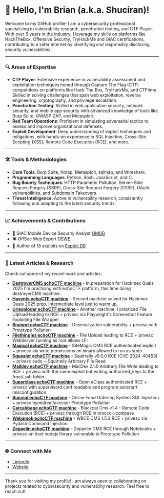 # 👋 Hello, I'm Brian (a.k.a. Shuciran)!

Welcome to my GitHub profile! I am a cybersecurity professional specializing in vulnerability research, penetration testing, and CTF Player. With over 6 years in the industry, I leverage my skills on platforms like HackTheBox, Offensive Security, TryHackMe and GIAC certifications, contributing to a safer internet by identifying and responsibly disclosing security vulnerabilities.

---

### 🔍 Areas of Expertise

- **CTF Player**: Extensive experience in vulnerability assessment and exploitation techniques honed through Capture The Flag (CTF) competitions on platforms like Hack The Box, TryHackMe, and CTFtime. Skilled in solving challenges that span web exploitation, reverse engineering, cryptography, and privilege escalation.
- **Penetration Testing**: Skilled in web application security, network security, and mobile app security with advanced knowledge of tools like Burp Suite, OWASP ZAP, and Metasploit.
- **Red Team Operations**: Proficient in simulating adversarial tactics to assess and improve organizational defenses.
- **Exploit Development**: Deep understanding of exploit techniques and mitigations, with hands-on experience in SQL Injection, Cross-Site Scripting (XSS), Remote Code Execution (RCE), and more.

---

### 🛠 Tools & Methodologies

- **Core Tools**: Burp Suite, Nmap, Metasploit, sqlmap, and Wireshark.
- **Programming Languages**: Python, Bash, JavaScript, and C.
- **Bug Bounty Techniques**: HTTP Parameter Pollution, Server-Side Request Forgery (SSRF), Cross-Site Request Forgery (CSRF), OAuth vulnerabilities, and Subdomain Takeovers.
- **Threat Intelligence**: Active in vulnerability research, consistently following and adapting to the latest security trends.

---

### 📈 Achievements & Contributions 

- 📲 GIAC Mobile Device Security Analyst [GMOB](https://www.credly.com/badges/435642f5-8e80-4a73-b653-e25a9db6c235/public_url)
- 🕷 OffSec Web Expert [OSWE](https://www.credential.net/1044cdc5-621f-48bb-bbcc-8c416e7bd63d)
- 🐛 Author of 18 exploits on [Exploit DB](https://www.exploit-db.com/?author=11022)

---

### 📝 Latest Articles & Research

Check out some of my recent work and articles:
- **[DestroyerCMS echoCTF machine](https://shuciran.github.io/posts/DestroyerCMS/)** - In preparation for Hackmex Quals 2025 I'm practicing with echoCTF platform, this time doing destroyerCMS machine.
- **[Havents echoCTF machine](https://shuciran.github.io/posts/Havents/)** - Second machine solved for Hackmex Quals 2025 prep, Intermediate level just to warm up.
- **[Urlexploder echoCTF machine](https://shuciran.github.io/posts/UrlExploder/)** - Another machine, I practiced File UIpload leading to RCE + privesc via Playwright's Screenshot Feature Exploiting File Wrapper
- **[Brainrot echoCTF machine](https://shuciran.github.io/posts/Brainrot/)** - Deserialization vulnerability + privesc with Prototype Pollution
- **[Filethingies echoCTF machine](https://shuciran.github.io/posts/Filethingies/)** - File Upload leading to RCE + privesc WebServer running as root allows LFI
- **[Magical echoCTF machine](https://shuciran.github.io/posts/Magical/)** - SiteMagic CMS RCE authenticated exploit + privesc via write permissions on binary allowed to run as sudo
- **[Squealer echoCTF machine](https://shuciran.github.io/posts/Squealer/)** - Squirrelly v9.0.0 RCE (CVE-2024-40453) + privesc sudo -l Squirrelly Arbitrary File Read
- **[Maildev echoCTF machine](https://shuciran.github.io/posts/Maildev/)** - MailDev 2.1.0 Arbitrary File Write leading to RCE + privesc with the same exploit but writing authorized_keys to the /root/.ssh folder
- **[Superclass echoCTF machine](https://shuciran.github.io/posts/Superclass/)** - Open eClass authenticated RCE + privesc with supervisord.conf readable and program:autostart misconfiguration
- **[Bunreal echoCTF machine](https://shuciran.github.io/posts/Bunreal/)** - Online Food Ordering System SQL Injection + privesc byondreal/accesor Prototype Pollution
- **[Catcabbage echoCTF machine](https://shuciran.github.io/posts/Catcabbage/)** - Blackcat Cms v1.4 - Remote Code Execution (RCE) + privesc through RCE in broccoli-compass
- **[Webamok echoCTF machine](https://shuciran.github.io/posts/Webamok/)** - WBCE CMS 1.5.3 RCE + privesc via Pydash Command Injection
- **[Zeppelin echoCTF machine](https://shuciran.github.io/posts/Zeppelin/)** - Zeppelin CMS RCE through Notebooks + privesc on dset nodejs library vulnerable to Prototype Pollution

---

### 🌐 Connect with Me

- [LinkedIn](https://mx.linkedin.com/in/brodriguezo)
- [Website](https://shuciran.github.io)
  
---

Thank you for visiting my profile! I am always open to collaborating on projects related to cybersecurity and vulnerability research. Feel free to reach out!
